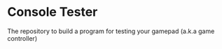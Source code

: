 # Console Tester
The repository to build a program for testing your gamepad (a.k.a game controller)
